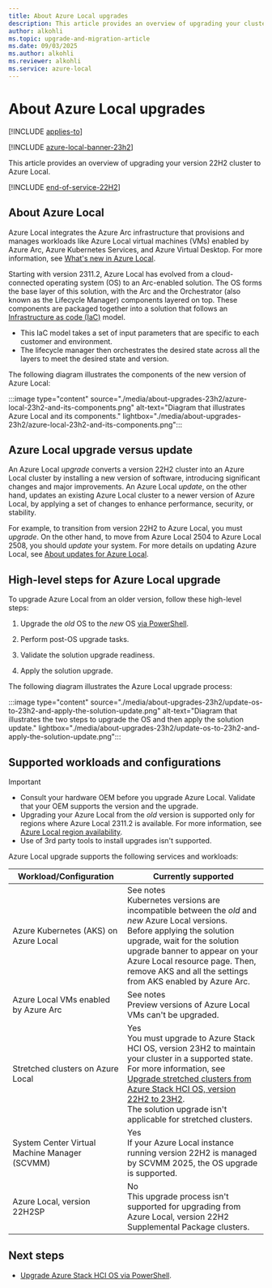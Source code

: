 ```yaml
---
title: About Azure Local upgrades
description: This article provides an overview of upgrading your cluster to Azure Local.
author: alkohli
ms.topic: upgrade-and-migration-article
ms.date: 09/03/2025
ms.author: alkohli
ms.reviewer: alkohli
ms.service: azure-local
---
```


# About Azure Local upgrades

[!INCLUDE [applies-to](../includes/hci-applies-to-23h2-22h2.md)]

[!INCLUDE [azure-local-banner-23h2](../includes/azure-local-banner-23h2.md)]

This article provides an overview of upgrading your version 22H2 cluster to Azure Local.

[!INCLUDE [end-of-service-22H2](../includes/end-of-service-22h2.md)]

## About Azure Local

Azure Local integrates the Azure Arc infrastructure that provisions and manages workloads like Azure Local virtual machines (VMs) enabled by Azure Arc, Azure Kubernetes Services, and Azure Virtual Desktop. For more information, see [What's new in Azure Local](../whats-new.md).

Starting with version 2311.2, Azure Local has evolved from a cloud-connected operating system (OS) to an Arc-enabled solution. The OS forms the base layer of this solution, with the Arc and the Orchestrator (also known as the Lifecycle Manager) components layered on top. These components are packaged together into a solution that follows an [Infrastructure as code (IaC)](/devops/deliver/what-is-infrastructure-as-code) model.

- This IaC model takes a set of input parameters that are specific to each customer and environment.
- The lifecycle manager then orchestrates the desired state across all the layers to meet the desired state and version.

The following diagram illustrates the components of the new version of Azure Local:

:::image type="content" source="./media/about-upgrades-23h2/azure-local-23h2-and-its-components.png" alt-text="Diagram that illustrates Azure Local and its components." lightbox="./media/about-upgrades-23h2/azure-local-23h2-and-its-components.png":::

## Azure Local upgrade versus update

An Azure Local *upgrade* converts a version 22H2 cluster into an Azure Local cluster by installing a new version of software, introducing significant changes and major improvements. An Azure Local *update*, on the other hand, updates an existing Azure Local cluster to a newer version of Azure Local, by applying a set of changes to enhance performance, security, or stability.

For example, to transition from version 22H2 to Azure Local, you must *upgrade*. On the other hand, to move from Azure Local 2504 to Azure Local 2508, you should *update* your system. For more details on updating Azure Local, see [About updates for Azure Local](../update/about-updates-23h2.md).

## High-level steps for Azure Local upgrade

To upgrade Azure Local from an older version, follow these high-level steps:

1. Upgrade the *old* OS to the *new* OS [via PowerShell](./upgrade-22h2-to-23h2-powershell.md).

1. Perform post-OS upgrade tasks.

1. Validate the solution upgrade readiness.

1. Apply the solution upgrade.

The following diagram illustrates the Azure Local upgrade process:

:::image type="content" source="./media/about-upgrades-23h2/update-os-to-23h2-and-apply-the-solution-update.png" alt-text="Diagram that illustrates the two steps to upgrade the OS and then apply the solution update." lightbox="./media/about-upgrades-23h2/update-os-to-23h2-and-apply-the-solution-update.png":::

## Supported workloads and configurations

> [!IMPORTANT]
> - Consult your hardware OEM before you upgrade Azure Local. Validate that your OEM supports the version and the upgrade.
> - Upgrading your Azure Local from the *old* version is supported only for regions where Azure Local 2311.2 is available. For more information, see [Azure Local region availability](../concepts/system-requirements-23h2.md#azure-requirements).
> - Use of 3rd party tools to install upgrades isn't supported.

Azure Local upgrade supports the following services and workloads:

| Workload/Configuration | Currently supported |
|--|--|
| Azure Kubernetes (AKS) on Azure Local | See notes <br> Kubernetes versions are incompatible between the *old* and *new* Azure Local versions. <br> Before applying the solution upgrade, wait for the solution upgrade banner to appear on your Azure Local resource page. Then, remove AKS and all the settings from AKS enabled by Azure Arc. |
| Azure Local VMs enabled by Azure Arc | See notes <br> Preview versions of Azure Local VMs can't be upgraded. |
| Stretched clusters on Azure Local | Yes <br> You must upgrade to Azure Stack HCI OS, version 23H2 to maintain your cluster in a supported state. For more information, see [Upgrade stretched clusters from Azure Stack HCI OS, version 22H2 to 23H2](upgrade-stretched-cluster-to-23h2.md). <br> The solution upgrade isn't applicable for stretched clusters. |
| System Center Virtual Machine Manager (SCVMM) | Yes <br> If your Azure Local instance running version 22H2 is managed by SCVMM 2025, the OS upgrade is supported. |
| Azure Local, version 22H2SP | No <br> This upgrade process isn't supported for upgrading from Azure Local, version 22H2 Supplemental Package clusters. |

## Next steps

- [Upgrade Azure Stack HCI OS via PowerShell](./upgrade-22h2-to-23h2-powershell.md).
